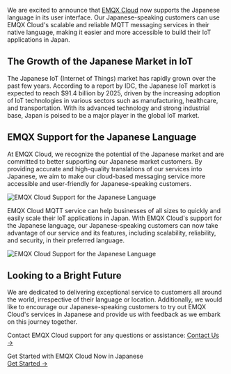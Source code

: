 We are excited to announce that [EMQX Cloud](https://www.emqx.com/en/cloud) now supports the Japanese language in its user interface. Our Japanese-speaking customers can use EMQX Cloud's scalable and reliable MQTT messaging services in their native language, making it easier and more accessible to build their IoT applications in Japan.

## The Growth of the Japanese Market in IoT

The Japanese IoT (Internet of Things) market has rapidly grown over the past few years. According to a report by IDC, the Japanese IoT market is expected to reach $91.4 billion by 2025, driven by the increasing adoption of IoT technologies in various sectors such as manufacturing, healthcare, and transportation.  With its advanced technology and strong industrial base, Japan is poised to be a major player in the global IoT market. 

## EMQX Support for the Japanese Language

At EMQX Cloud, we recognize the potential of the Japanese market and are committed to better supporting our Japanese market customers. By providing accurate and high-quality translations of our services into Japanese, we aim to make our cloud-based messaging service more accessible and user-friendly for Japanese-speaking customers.

![EMQX Cloud Support for the Japanese Language](https://assets.emqx.com/images/a5944f01b21ad425c323bb150f547f97.png)

EMQX Cloud MQTT service can help businesses of all sizes to quickly and easily scale their IoT applications in Japan. With EMQX Cloud's support for the Japanese language, our Japanese-speaking customers can now take advantage of our service and its features, including scalability, reliability, and security, in their preferred language.

![EMQX Cloud Support for the Japanese Language](https://assets.emqx.com/images/0cffedaee591c8b34175109a34609cab.png)

## Looking to a Bright Future

We are dedicated to delivering exceptional service to customers all around the world, irrespective of their language or location. Additionally, we would like to encourage our Japanese-speaking customers to try out EMQX Cloud's services in Japanese and provide us with feedback as we embark on this journey together.


Contact EMQX Cloud support for any questions or assistance: [Contact Us →](https://www.emqx.com/en/contact?product=cloud)


<section class="promotion">
    <div>
        Get Started with EMQX Cloud Now in Japanese
    </div>
    <a href="https://www.emqx.com/ja/cloud" class="button is-gradient px-5">Get Started →</a>
</section>

